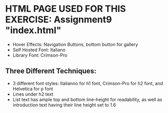 # HTML PAGE USED FOR THIS EXERCISE: Assignment9 "index.html"
- Hover Effects: Navigation Buttons, bottom button for gallery
- Self Hosted Font: Italiano 
- Library Font: Crimson-Pro

## Three Different Techniques:
- 3 different font styles: Italianno for h1 font, Crimson-Pro for h2 font, and Helvetica for p font
- Lines under h2 text
- List text has ample top and bottom line-height for readability, as well as introduction text having their line height set to 1.6